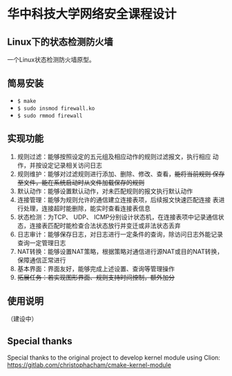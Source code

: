# 华中科技大学网络安全课程设计
## Linux下的状态检测防火墙

一个Linux状态检测防火墙原型。

## 简易安装
- `$ make`
- `$ sudo insmod firewall.ko`
- `$ sudo rmmod firewall`

## 实现功能
1. 规则过滤：能够按照设定的五元组及相应动作的规则过滤报文，执行相应 动作，并按设定记录相关访问日志
2. 规则维护：能够对过滤规则进行添加、删除、修改、查看，~~能将当前规则 保存至文件，能在系统启动时从文件加载保存的规则~~
3. 默认动作：能够设置默认动作，对未匹配规则的报文执行默认动作
4. 连接管理：能够为规则允许的通信建立连接表项，后续报文快速匹配连接 表进行处理，连接超时能删除，能实时查看连接表信息
5. 状态检测：为TCP、 UDP、 ICMP分别设计状态机，在连接表项中记录通信状 态，连接表匹配时能检查合法状态放行并变迁或非法状态丢弃
6. 日志审计：能够保存日志，对日志进行一定条件的查询，除访问日志外能记录查询一定管理日志
7. NAT转换：能够设置NAT策略，根据策略对通信进行源NAT或目的NAT转换， 保障通信正常进行
8. 基本界面：界面友好，能够完成上述设置、查询等管理操作
9. ~~拓展任务：若实现图形界面、规则支持时间控制，额外加分~~

## 使用说明
（建设中）


## Special thanks
Special thanks to the original project to develop kernel module using Clion: https://gitlab.com/christophacham/cmake-kernel-module
